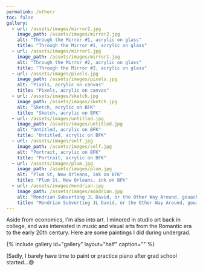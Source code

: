 ```yaml
---
permalink: /other/
toc: false
gallery:
  - url: /assets/images/mirror2.jpg
    image_path: /assets/images/mirror2.jpg
    alt: "Through the Mirror #1, acrylic on glass"
    title: "Through the Mirror #1, acrylic on glass"
  - url: /assets/images/mirror1.jpg
    image_path: /assets/images/mirror1.jpg
    alt: "Through the Mirror #2, acrylic on glass"
    title: "Through the Mirror #2, acrylic on glass"
  - url: /assets/images/pixels.jpg
    image_path: /assets/images/pixels.jpg
    alt: "Pixels, acrylic on canvas"
    title: "Pixels, acrylic on canvas"
  - url: /assets/images/sketch.jpg
    image_path: /assets/images/sketch.jpg
    alt: "Sketch, acrylic on BFK"
    title: "Sketch, acrylic on BFK"
  - url: /assets/images/untitled.jpg
    image_path: /assets/images/untitled.jpg
    alt: "Untitled, acrylic on BFK"
    title: "Untitled, acrylic on BFK"
  - url: /assets/images/self.jpg
    image_path: /assets/images/self.jpg
    alt: "Portrait, acrylic on BFK"
    title: "Portrait, acrylic on BFK"
  - url: /assets/images/plum.jpg
    image_path: /assets/images/plum.jpg
    alt: "Plum St, New Orleans, ink on BFK"
    title: "Plum St, New Orleans, ink on BFK"
  - url: /assets/images/mondrian.jpg
    image_path: /assets/images/mondrian.jpg
    alt: "Mondrian Subverting JL David, or the Other Way Around, gouache and graphite on paper"
    title: "Mondrian Subverting JL David, or the Other Way Around, gouache and graphite on paper"
---
```


Aside from economics, I'm also into art. 
I minored in studio art back in college, and was interested in music and visual arts from the Romantic era to the early 20th century. Here are some paintings I did during undergrad.

{% include gallery id="gallery" layout="half" caption="" %}

(Sadly, I barely have time to paint or practice piano after grad school started...😅
